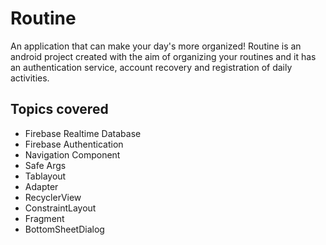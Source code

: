 # Routine
An application that can make your day's more organized!
Routine is an android project created with the aim of organizing your routines and it has an authentication service, account recovery and registration of daily activities.

## Topics covered
 - Firebase Realtime Database
 - Firebase Authentication
 - Navigation Component
 - Safe Args
 - Tablayout
 - Adapter
 - RecyclerView
 - ConstraintLayout
 - Fragment
 - BottomSheetDialog
